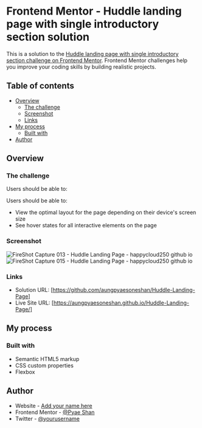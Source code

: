 # Frontend Mentor - Huddle landing page with single introductory section solution

This is a solution to the [Huddle landing page with single introductory section challenge on Frontend Mentor](https://www.frontendmentor.io/challenges/huddle-landing-page-with-a-single-introductory-section-B_2Wvxgi0). Frontend Mentor challenges help you improve your coding skills by building realistic projects. 

## Table of contents

- [Overview](#overview)
  - [The challenge](#the-challenge)
  - [Screenshot](#screenshot)
  - [Links](#links)
- [My process](#my-process)
  - [Built with](#built-with)
- [Author](#author)

## Overview

### The challenge

Users should be able to:

Users should be able to:

- View the optimal layout for the page depending on their device's screen size
- See hover states for all interactive elements on the page

### Screenshot
![FireShot Capture 013 - Huddle Landing Page - happycloud250 github io](https://user-images.githubusercontent.com/72793369/161110798-90b19f1a-9914-459e-9c3d-05fcae28a2b1.jpg)
![FireShot Capture 015 - Huddle Landing Page - happycloud250 github io](https://user-images.githubusercontent.com/72793369/161110805-58205897-c88e-4797-a8d1-b82338f7f40e.jpg)

### Links

- Solution URL: [https://github.com/aungpyaesoneshan/Huddle-Landing-Page]
- Live Site URL: [https://aungpyaesoneshan.github.io/Huddle-Landing-Page/]

## My process

### Built with

- Semantic HTML5 markup
- CSS custom properties
- Flexbox

## Author

- Website - [Add your name here](https://www.your-site.com)
- Frontend Mentor - [@Pyae Shan](https://www.frontendmentor.io/profile/Happycloud250)
- Twitter - [@yourusername](https://www.twitter.com/yourusername)
